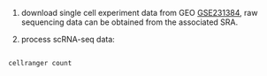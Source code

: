 1. download single cell experiment data from GEO [GSE231384](https://0-www-ncbi-nlm-nih-gov.brum.beds.ac.uk/geo/query/acc.cgi?acc=GSE231384), raw sequencing data can be obtained from the associated SRA.

2. process scRNA-seq data:

```bash

cellranger count



```
